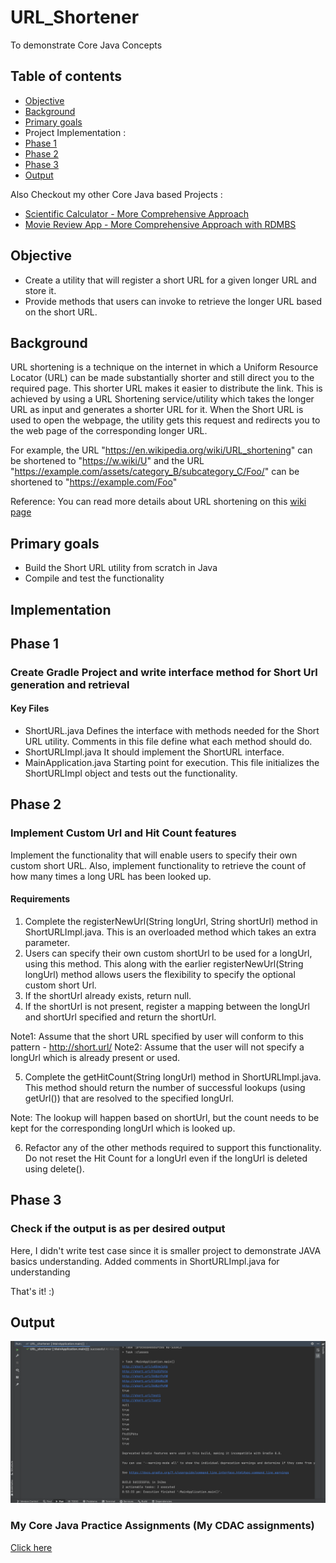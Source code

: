 # URL_Shortener
To demonstrate Core Java Concepts

## Table of contents
* [Objective](#objective)
* [Background](#background)
* [Primary goals](#primary-goals)
* Project Implementation :
* [Phase 1](#phase-1)
* [Phase 2](#phase-2)
* [Phase 3](#phase-3)
* [Output](#output)

Also Checkout my other Core Java based Projects :
* [Scientific Calculator - More Comprehensive Approach](https://github.com/anuragmaldhure/Scientific_Calculator)
* [Movie Review App - More Comprehensive Approach with RDMBS](https://github.com/anuragmaldhure/Movie_Review_Hackathon)

## Objective
* Create a utility that will register a short URL for a given longer URL and store it. 
* Provide methods that users can invoke to retrieve the longer URL based on the short URL.

## Background
URL shortening is a technique on the internet in which a Uniform Resource Locator (URL) can be made substantially shorter and still direct you to the required page. This shorter URL makes it easier to distribute the link.
This is achieved by using a URL Shortening service/utility which takes the longer URL as input and generates a shorter URL for it. When the Short URL is used to open the webpage, the utility gets this request and redirects you to the web page of the corresponding longer URL.

For example, the URL "https://en.wikipedia.org/wiki/URL_shortening" can be shortened to "https://w.wiki/U" and the URL "https://example.com/assets/category_B/subcategory_C/Foo/" can be shortened to "https://example.com/Foo"

Reference: You can read more details about URL shortening on this [wiki page](https://en.wikipedia.org/wiki/URL_shortening)

## Primary goals
* Build the Short URL utility from scratch in Java
* Compile and test the functionality

## Implementation

## Phase 1 
### Create Gradle Project and write interface method for Short Url generation and retrieval

#### Key Files
* ShortURL.java 
Defines the interface with methods needed for the Short URL utility. Comments in this file define what each method should do.
* ShortURLImpl.java 
It should implement the ShortURL interface.
* MainApplication.java
Starting point for execution. This file initializes the ShortURLImpl object and tests out the functionality. 

## Phase 2 
### Implement Custom Url and Hit Count features
Implement the functionality that will enable users to specify their own custom short URL. Also, implement functionality to retrieve the count of how many times a long URL has been looked up.

#### Requirements
1. Complete the registerNewUrl(String longUrl, String shortUrl) method in ShortURLImpl.java. This is an overloaded method which takes an extra parameter.
2. Users can specify their own custom shortUrl to be used for a longUrl, using this method. This along with the earlier registerNewUrl(String longUrl) method allows users the flexibility to specify the optional custom short Url.
3. If the shortUrl already exists, return null.
4. If the shortUrl is not present, register a mapping between the longUrl and shortUrl specified and return the shortUrl.

Note1: Assume that the short URL specified by user will conform to this pattern - http://short.url/<alphanumericstring>
Note2: Assume that the user will not specify a longUrl which is already present or used.

5. Complete the getHitCount(String longUrl) method in ShortURLImpl.java.
This method should return the number of successful lookups (using getUrl()) that are resolved to the specified longUrl.

Note: The lookup will happen based on shortUrl, but the count needs to be kept for the corresponding longUrl which is looked up.

6. Refactor any of the other methods required to support this functionality.
Do not reset the Hit Count for a longUrl even if the longUrl is deleted using delete().

## Phase 3 
### Check if the output is as per desired output 
Here, I didn't write test case since it is smaller project to demonstrate JAVA basics understanding.
Added comments in ShortURLImpl.java for understanding

That's it! :)

## Output

![Local Image](./output.png)

### My Core Java Practice Assignments (My CDAC assignments)
[Click here](https://github.com/D3-80316-Anurag-Maldhure/JAVA_Assignments)







